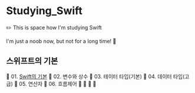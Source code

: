 
# Studying_Swift

✏️ This is space how I'm studying Swift

I'm just a noob now, but not for a long time! 🤩

## 스위프트의 기본

🎉 01. [Swift의 기본](https://github.com/Jin418code/Studying_Swift/tree/main/01.%20%EA%B8%B0%EB%B3%B8/01.%20Swift%20%EA%B8%B0%EC%B4%88)
🎉 02. 변수와 상수
🎉 03. 테이터 타입(기본)
🎉 04. 데이터 타입(고급)
🎁 05. 연산자
🎁 06. 흐름제어
🎁 
🎁 
🎁 
🎁 
